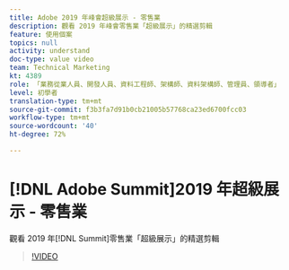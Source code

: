 ```yaml
---
title: Adobe 2019 年峰會超級展示 - 零售業
description: 觀看 2019 年峰會零售業「超級展示」的精選剪輯
feature: 使用個案
topics: null
activity: understand
doc-type: value video
team: Technical Marketing
kt: 4389
role: 「業務從業人員、開發人員、資料工程師、架構師、資料架構師、管理員、領導者」
level: 初學者
translation-type: tm+mt
source-git-commit: f3b3fa7d91b0cb21005b57768ca23ed6700fcc03
workflow-type: tm+mt
source-wordcount: '40'
ht-degree: 72%

---
```



# [!DNL Adobe Summit]2019 年超級展示 - 零售業

觀看 2019 年[!DNL Summit]零售業「超級展示」的精選剪輯

>[!VIDEO](https://video.tv.adobe.com/v/30549/?quality=12)
